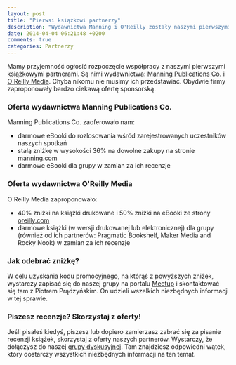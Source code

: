 ```yaml
---
layout: post
title: "Pierwsi książkowi partnerzy"
description: "Wydawnictwa Manning i O'Reilly zostały naszymi pierwszymi 'książkowymi' partnerami."
date: 2014-04-04 06:21:48 +0200
comments: true
categories: Partnerzy
---
```

Mamy przyjemność ogłosić rozpoczęcie współpracy z naszymi pierwszymi książkowymi partnerami. Są nimi wydawnictwa: <a href="http://www.manning.com" target="_blank">Manning Publications Co.</a> i <a href="http://oreilly.com" target="_blank">O'Reilly Media</a>. Chyba nikomu nie musimy ich przedstawiać. Obydwie firmy zaproponowały bardzo ciekawą ofertę sponsorską. <!--more-->

### Oferta wydawnictwa Manning Publications Co.
Manning Publications Co. zaoferowało nam:

- darmowe eBooki do rozlosowania wśród zarejestrowanych uczestników naszych spotkań
- ​stałą zniżkę w wysokości 36% na dowolne zakupy na stronie <a href="http://www.manning.com" target="_blank">manning.com</a>​ ​
- ​darmowe ​eBooki dla grupy w zamian za ich recenzje

### Oferta wydawnictwa O'Reilly Media
O'Reilly Media zaproponowało:

- 40% zniżki na książki drukowane i 50% zniżki na eBooki ze strony <a href="http://oreilly.com" target="_blank">oreilly.com</a>
- darmowe książki (w wersji drukowanej lub elektronicznej) dla grupy (również od ich partnerów: Pragmatic Bookshelf, Maker Media and Rocky Nook) w zamian za ich recenzje

### Jak odebrać zniżkę?
W celu uzyskania kodu promocyjnego, na którąś z powyższych zniżek, wystarczy zapisać się do naszej grupy na portalu <a href="http://www.meetup.com/Torun-JUG/" target="_blank">Meetup</a> i skontaktować się tam z Piotrem Prądzyńskim. On udzieli wszelkich niezbędnych informacji w tej sprawie.

### Piszesz recenzje? Skorzystaj z oferty!
Jeśli pisałeś kiedyś, piszesz lub dopiero zamierzasz zabrać się za pisanie recenzji książek, skorzystaj z oferty naszych partnerów. Wystarczy, że dołączysz do naszej <a href="https://groups.google.com/group/torunjug" target="_blank">grupy dyskusyjnej</a>. Tam znajdziesz odpowiedni wątek, który dostarczy wszystkich niezbędnych informacji na ten temat.